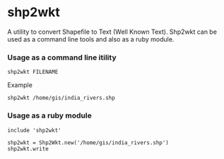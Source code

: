 shp2wkt
=======

A utility to convert Shapefile to Text (Well Known Text). Shp2wkt can be used as a command line tools and also as a ruby module.

### Usage as a command line itility
```
shp2wkt FILENAME
```
Example
```
shp2wkt /home/gis/india_rivers.shp
```

### Usage as a ruby module
```
include 'shp2wkt'

shp2wkt = Shp2Wkt.new('/home/gis/india_rivers.shp')
shp2wkt.write
```

